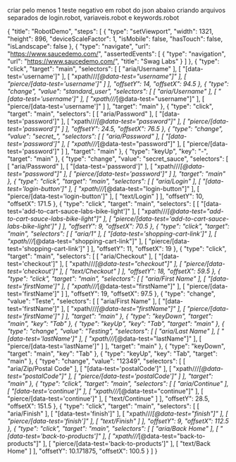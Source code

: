 criar pelo menos 1 teste negativo em robot do json abaixo criando arquivos separados de login.robot, variaveis.robot e keywords.robot

{
    "title": "RobotDemo",
    "steps": [
        {
            "type": "setViewport",
            "width": 1321,
            "height": 896,
            "deviceScaleFactor": 1,
            "isMobile": false,
            "hasTouch": false,
            "isLandscape": false
        },
        {
            "type": "navigate",
            "url": "https://www.saucedemo.com/",
            "assertedEvents": [
                {
                    "type": "navigation",
                    "url": "https://www.saucedemo.com/",
                    "title": "Swag Labs"
                }
            ]
        },
        {
            "type": "click",
            "target": "main",
            "selectors": [
                [
                    "aria/Username"
                ],
                [
                    "[data-test='username']"
                ],
                [
                    "xpath///*[@data-test=\"username\"]"
                ],
                [
                    "pierce/[data-test='username']"
                ]
            ],
            "offsetY": 14,
            "offsetX": 94.5
        },
        {
            "type": "change",
            "value": "standard_user",
            "selectors": [
                [
                    "aria/Username"
                ],
                [
                    "[data-test='username']"
                ],
                [
                    "xpath///*[@data-test=\"username\"]"
                ],
                [
                    "pierce/[data-test='username']"
                ]
            ],
            "target": "main"
        },
        {
            "type": "click",
            "target": "main",
            "selectors": [
                [
                    "aria/Password"
                ],
                [
                    "[data-test='password']"
                ],
                [
                    "xpath///*[@data-test=\"password\"]"
                ],
                [
                    "pierce/[data-test='password']"
                ]
            ],
            "offsetY": 24.5,
            "offsetX": 76.5
        },
        {
            "type": "change",
            "value": "secret_",
            "selectors": [
                [
                    "aria/Password"
                ],
                [
                    "[data-test='password']"
                ],
                [
                    "xpath///*[@data-test=\"password\"]"
                ],
                [
                    "pierce/[data-test='password']"
                ]
            ],
            "target": "main"
        },
        {
            "type": "keyUp",
            "key": "-",
            "target": "main"
        },
        {
            "type": "change",
            "value": "secret_sauce",
            "selectors": [
                [
                    "aria/Password"
                ],
                [
                    "[data-test='password']"
                ],
                [
                    "xpath///*[@data-test=\"password\"]"
                ],
                [
                    "pierce/[data-test='password']"
                ]
            ],
            "target": "main"
        },
        {
            "type": "click",
            "target": "main",
            "selectors": [
                [
                    "aria/Login"
                ],
                [
                    "[data-test='login-button']"
                ],
                [
                    "xpath///*[@data-test=\"login-button\"]"
                ],
                [
                    "pierce/[data-test='login-button']"
                ],
                [
                    "text/Login"
                ]
            ],
            "offsetY": 10,
            "offsetX": 171.5
        },
        {
            "type": "click",
            "target": "main",
            "selectors": [
                [
                    "[data-test='add-to-cart-sauce-labs-bike-light']"
                ],
                [
                    "xpath///*[@data-test=\"add-to-cart-sauce-labs-bike-light\"]"
                ],
                [
                    "pierce/[data-test='add-to-cart-sauce-labs-bike-light']"
                ]
            ],
            "offsetY": 9,
            "offsetX": 70.5
        },
        {
            "type": "click",
            "target": "main",
            "selectors": [
                [
                    "aria/1"
                ],
                [
                    "[data-test='shopping-cart-link']"
                ],
                [
                    "xpath///*[@data-test=\"shopping-cart-link\"]"
                ],
                [
                    "pierce/[data-test='shopping-cart-link']"
                ]
            ],
            "offsetY": 11,
            "offsetX": 19
        },
        {
            "type": "click",
            "target": "main",
            "selectors": [
                [
                    "aria/Checkout"
                ],
                [
                    "[data-test='checkout']"
                ],
                [
                    "xpath///*[@data-test=\"checkout\"]"
                ],
                [
                    "pierce/[data-test='checkout']"
                ],
                [
                    "text/Checkout"
                ]
            ],
            "offsetY": 18,
            "offsetX": 59.5
        },
        {
            "type": "click",
            "target": "main",
            "selectors": [
                [
                    "aria/First Name"
                ],
                [
                    "[data-test='firstName']"
                ],
                [
                    "xpath///*[@data-test=\"firstName\"]"
                ],
                [
                    "pierce/[data-test='firstName']"
                ]
            ],
            "offsetY": 19,
            "offsetX": 97.5
        },
        {
            "type": "change",
            "value": "Teste",
            "selectors": [
                [
                    "aria/First Name"
                ],
                [
                    "[data-test='firstName']"
                ],
                [
                    "xpath///*[@data-test=\"firstName\"]"
                ],
                [
                    "pierce/[data-test='firstName']"
                ]
            ],
            "target": "main"
        },
        {
            "type": "keyDown",
            "target": "main",
            "key": "Tab"
        },
        {
            "type": "keyUp",
            "key": "Tab",
            "target": "main"
        },
        {
            "type": "change",
            "value": "Testing",
            "selectors": [
                [
                    "aria/Last Name"
                ],
                [
                    "[data-test='lastName']"
                ],
                [
                    "xpath///*[@data-test=\"lastName\"]"
                ],
                [
                    "pierce/[data-test='lastName']"
                ]
            ],
            "target": "main"
        },
        {
            "type": "keyDown",
            "target": "main",
            "key": "Tab"
        },
        {
            "type": "keyUp",
            "key": "Tab",
            "target": "main"
        },
        {
            "type": "change",
            "value": "12349",
            "selectors": [
                [
                    "aria/Zip/Postal Code"
                ],
                [
                    "[data-test='postalCode']"
                ],
                [
                    "xpath///*[@data-test=\"postalCode\"]"
                ],
                [
                    "pierce/[data-test='postalCode']"
                ]
            ],
            "target": "main"
        },
        {
            "type": "click",
            "target": "main",
            "selectors": [
                [
                    "aria/Continue"
                ],
                [
                    "[data-test='continue']"
                ],
                [
                    "xpath///*[@data-test=\"continue\"]"
                ],
                [
                    "pierce/[data-test='continue']"
                ],
                [
                    "text/Continue"
                ]
            ],
            "offsetY": 28.5,
            "offsetX": 151.5
        },
        {
            "type": "click",
            "target": "main",
            "selectors": [
                [
                    "aria/Finish"
                ],
                [
                    "[data-test='finish']"
                ],
                [
                    "xpath///*[@data-test=\"finish\"]"
                ],
                [
                    "pierce/[data-test='finish']"
                ],
                [
                    "text/Finish"
                ]
            ],
            "offsetY": 9,
            "offsetX": 112.5
        },
        {
            "type": "click",
            "target": "main",
            "selectors": [
                [
                    "aria/Back Home"
                ],
                [
                    "[data-test='back-to-products']"
                ],
                [
                    "xpath///*[@data-test=\"back-to-products\"]"
                ],
                [
                    "pierce/[data-test='back-to-products']"
                ],
                [
                    "text/Back Home"
                ]
            ],
            "offsetY": 10.171875,
            "offsetX": 100.5
        }
    ]
}
